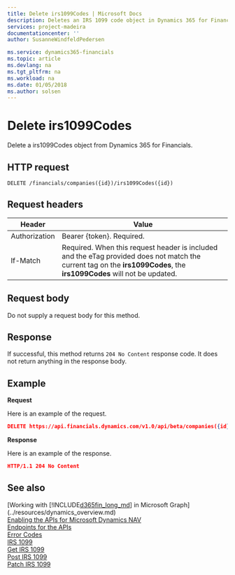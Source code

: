 ```yaml
---
title: Delete irs1099Codes | Microsoft Docs
description: Deletes an IRS 1099 code object in Dynamics 365 for Financials.
services: project-madeira
documentationcenter: ''
author: SusanneWindfeldPedersen

ms.service: dynamics365-financials
ms.topic: article
ms.devlang: na
ms.tgt_pltfrm: na
ms.workload: na
ms.date: 01/05/2018
ms.author: solsen
---
```


# Delete irs1099Codes
Delete a irs1099Codes object from Dynamics 365 for Financials.

## HTTP request
```
DELETE /financials/companies({id})/irs1099Codes({id})
```

## Request headers

|Header       |Value                     |
|-------------|--------------------------|
|Authorization|Bearer {token}. Required. |
|If-Match     |Required. When this request header is included and the eTag provided does not match the current tag on the **irs1099Codes**, the **irs1099Codes** will not be updated. |

## Request body
Do not supply a request body for this method.

## Response
If successful, this method returns ```204 No Content``` response code. It does not return anything in the response body.

## Example

**Request**

Here is an example of the request.

```json
DELETE https://api.financials.dynamics.com/v1.0/api/beta/companies({id})/irs1099Codes({id})
```

**Response** 

Here is an example of the response. 

```json
HTTP/1.1 204 No Content
```

## See also
[Working with [!INCLUDE[d365fin_long_md](../../includes/d365fin_long_md.md)] in Microsoft Graph](../resources/dynamics_overview.md)  
[Enabling the APIs for Microsoft Dynamics NAV](../../enabling-apis-for-dynamics-nav.md)  
[Endpoints for the APIs](../../endpoints-apis-for-dynamics.md)  
[Error Codes](../dynamics_error_codes.md)  
[IRS 1099](../resources/dynamics_irs1099.md)  
[Get IRS 1099](../api/dynamics_irs1099_get.md)  
[Post IRS 1099](../api/dynamics_create_irs1099.md)  
[Patch IRS 1099](../api/dynamics_irs1099_update.md)  